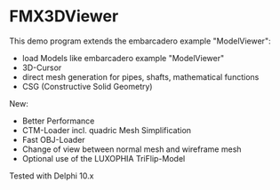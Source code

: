 # FMX3DViewer
This demo program extends the embarcadero example "ModelViewer":

- load Models like embarcadero example "ModelViewer"
- 3D-Cursor
- direct mesh generation for pipes, shafts, mathematical functions 
- CSG (Constructive Solid Geometry)

New:
- Better Performance
- CTM-Loader incl. quadric Mesh Simplification
- Fast OBJ-Loader
- Change of view between normal mesh and wireframe mesh
- Optional use of the LUXOPHIA TriFlip-Model

Tested with Delphi 10.x